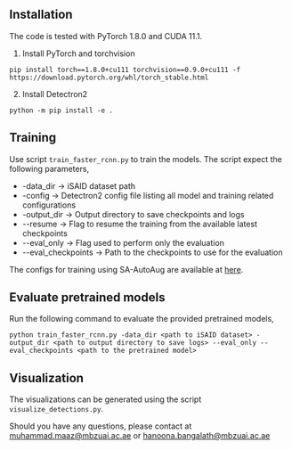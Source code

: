## Installation

The code is tested with PyTorch 1.8.0 and CUDA 11.1.

1. Install PyTorch and torchvision
```shell
pip install torch==1.8.0+cu111 torchvision==0.9.0+cu111 -f https://download.pytorch.org/whl/torch_stable.html

```
2. Install Detectron2
```shell
python -m pip install -e .

```

## Training
Use script `train_faster_rcnn.py` to train the models. The script expect the following parameters,

* -data_dir -> iSAID dataset path
* -config -> Detectron2 config file listing all model and training related configurations
* -output_dir -> Output directory to save checkpoints and logs
* --resume -> Flag to resume the training from the available latest checkpoints
* --eval_only -> Flag used to perform only the evaluation
* --eval_checkpoints -> Path to the checkpoints to use for the evaluation


The configs for training using SA-AutoAug are available at [here](configs/SA_AutoAug).

## Evaluate pretrained models
Run the following command to evaluate the provided pretrained models,

```shell
python train_faster_rcnn.py -data_dir <path to iSAID dataset> -output_dir <path to output directory to save logs> --eval_only --eval_checkpoints <path to the pretrained model>

```

## Visualization
The visualizations can be generated using the script `visualize_detections.py`.

Should you have any questions, please contact at muhammad.maaz@mbzuai.ac.ae or hanoona.bangalath@mbzuai.ac.ae